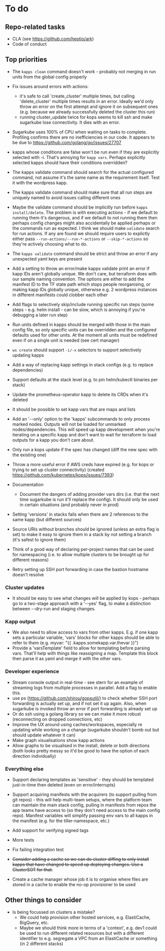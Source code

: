 # To do
## Repo-related tasks
* CLA (see https://github.com/heptio/ark)
* Code of conduct

## Top priorities
* The `kapps clean` command doesn't work - probably not merging in run units from the global config properly

* Fix issues around errors with actions:
  * it's safe to call 'create_cluster' multiple times, but calling 'delete_cluster' multiple times results in an error. Ideally we'd only throw an error on the first attempt and ignore it on subsequent ones (e.g. because we already successfully deleted the cluster this run)
  * running cluster_update twice for kops seems to kill ssh and make sugarkube lose connectivity. It dies with an error.
* Sugarkube uses 100% of CPU when waiting on tasks to complete. Profiling confirms there are no inefficiencies in our code. It appears to be due to https://github.com/golang/go/issues/27707
* kapps whose conditions are false won't be run even if they are explicitly selected with -i. That's annoying for `kapp vars`. Perhaps explicitly selected kapps should have their conditions overridden? 
* The kapps validate command should search for the actual configured command, not assume it's the same name as the requirement itself. Test it with the wordpress kapp.
* The kapps validate command should make sure that all run steps are uniquely named to avoid issues calling different ones
* Maybe the validate command should be implicitly run before `kapps install/delete`. The problem is with executing actions - if we default to running them it's dangerous, and if we default to not running them then perhaps config changes might also accidentally be applied perhaps or the commands run as expected. I think we should make `validate` search for run actions. If any are found we should require users to explictly either pass `--run-actions/--run-*-actions` or `--skip-*-actions` so they're actively choosing what to do.
* The `kapps validate` command should be strict and throw an error if any unexpected yaml keys are present 
* Add a setting to throw an error/make kapps validate print an error if kapp IDs aren't globally unique. We don't care, but terraform does with our sample naming convention. The options are either to add the manifest ID to the TF state path which stops people reorganising, or making kapp IDs globally unique, otherwise e.g. 2 wordpress instances in different manifests could clobber each other  
* Add flags to selectively skip/include running specific run steps (some steps - e.g. helm install - can be slow, which is annoying if you're debugging a later run step)
* Run units defined in kapps should be merged with those in the main config file, so only specific units can be overridden and the configured defaults used for other units. At the moment all units must be redefined even if on a single unit is needed (see cert manager)
* `ws create` should support `-i/-x` selectors to support selectively updating kapps

* Add a way of replacing kapp settings in stack configs (e.g. to replace dependencies)
* Support defaults at the stack level (e.g. to pin helm/kubectl binaries per stack)

* Update the prometheus-operator kapp to delete its CRDs when it's deleted

* It should be possible to set kapp vars that are maps and lists
* Add an '--only' option to the 'kapps' subcommands to only process marked nodes. Outputs will not be loaded for unmarked nodes/dependencies. This will speed up kapp development when you're iterating on a specific kapp and don't want to wait for terraform to load outputs for a kapp you don't care about. 
* Only run a kops update if the spec has changed (diff the new spec with the existing one)
* Throw a more useful error if AWS creds have expired (e.g. for kops or trying to set up cluster connectivity) (created https://github.com/kubernetes/kops/issues/7393)
* Documentation
  * Document the dangers of adding provider vars dirs (i.e. that the next time sugarkube is run it'll replace the config). It should only be used in certain situations (and probably never in prod)
* Setting 'versions' in stacks fails when there are 2 references to the same kapp (but different sources)
* Source URIs without branches should be ignored (unless an extra flag is set) to make it easy to ignore them in a stack by not setting a branch (it's safest to ignore them)
* Think of a good way of declaring per-project names that can be used for namespacing (i.e. to allow multiple clusters to be brought up for different reasons)
* Retry setting up SSH port forwarding in case the bastion hostname doesn't resolve

### Cluster updates
* It should be easy to see what changes will be applied by kops - perhaps go to a two-stage approach with a '--yes' flag, to make a distinction between --dry-run and staging changes.

### Kapp output
* We also need to allow access to vars from other kapps. E.g. if one kapp sets a particular variable, 
  'vars' blocks for other kapps should be able to refer to them (e.g. myvar: "{{ .kapps.somekapp.var.thevar }}")
* Provide a 'varsTemplate' field to allow for templating before parsing vars. That'll help with things like reassigning
  a map. Template this block then parse it as yaml and merge it with the other vars.

### Developer experience
* Stream console output in real-time - see stern for an example of streaming logs from multiple processes in parallel. Add a flag to enable this.
* use ps (https://github.com/shirou/gopsutil/) to check whether SSH port forwarding is actually set up, and 
  if not set it up again. Also, when sugarkube is invoked throw an error if port forwarding is already set up
* Or do ssh using a golang library so we can make it more robust (reconnecting on dropped connections, etc)
* Improve the UX around using caches/workspaces, especially re updating while working on a change (sugarkube shouldn't bomb out but should update whatever it can)
* Make graph visualisations show kapp actions
* Allow graphs to be visualised in the install, delete or both directions (both looks pretty messy so it'd be good to have the option of each direction individually)
  
### Everything else
* Support declaring templates as 'sensitive' - they should be templated just-in-time then deleted (even on error/interrupts)

* Support acquiring manifests with the acquirers (to support pulling from git repos) - this will help multi-team setups, where the platform team can 
  maintain the main stack config, pulling in manifests from repos the app teams have access to (so they don't need
  access to the main config repo). Manifest variables will simplify passing env vars to all kapps in the manifest
  (e.g. for the tiller-namespace, etc.)

* Add support for verifying signed tags
* More tests 
* Fix failing integration test

* ~~Consider adding a cache so we can do cluster diffing to only install kapps that have changed to speed up
  deploying changes. Use a ClusterSOT for that.~~
* Create a cache manager whose job it is to organise where files are stored in a cache to enable the no-op provisioner to be used

## Other things to consider
* Is being focussed on clusters a mistake? 
    * We could help provision other hosted services, e.g. ElastiCache, BigQuery, etc. 
    * Maybe we should think more in terms of a 'context', e.g. dev1 could be used to run different related
      resources but with a different identifier to e.g. segregate a VPC from an ElastiCache or something (in 2 
      different stacks)
  